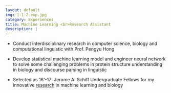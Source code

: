 ```yaml
---
layout: default
img: 1-1-2-exp.jpg
category: Experiences
title: Machine Learning <br>Research Assistant
description: |
---
```


* Conduct interdisciplinary research in computer science, biology and computational linguistic with Prof. Pengyu Hong

* Develop statistical machine learning model and engineer neural network to solve some challenging problems in protein structure understanding in biology and discourse parsing in linguistic

* Selected as 16'-17' Jerome A. Schiff Undergraduate Fellows for my innovative [research](http://www.cs.brandeis.edu/~weschin/Schiff-Proposal.pdf) in machine learning and biology